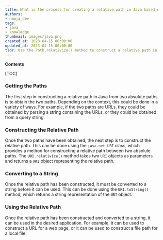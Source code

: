 ```yaml
---
title: What is the process for creating a relative path in Java based on two absolute paths (or urls)?
authors:
- nanja_dev
tags:
- java
- knowledge
thumbnail: images/java.png
created_at: 2023-04-15 00:00:00
updated_at: 2023-04-15 00:00:00
tldr: Use the Path.relativize() method to construct a relative path in Java from two absolute paths (or URLs).
---
```


**Contents**

[TOC]

### Getting the Paths

The first step in constructing a relative path in Java from two absolute paths is to obtain the two paths. Depending on the context, this could be done in a variety of ways. For example, if the two paths are URLs, they could be obtained by parsing a string containing the URLs, or they could be obtained from a query string.

### Constructing the Relative Path

Once the two paths have been obtained, the next step is to construct the relative path. This can be done using the `java.net.URI` class, which provides a method for constructing a relative path between two absolute paths. The `URI.relativize()` method takes two `URI` objects as parameters and returns a `URI` object representing the relative path.

### Converting to a String

Once the relative path has been constructed, it must be converted to a string before it can be used. This can be done using the `URI.toString()` method, which returns a string representation of the `URI` object.

### Using the Relative Path

Once the relative path has been constructed and converted to a string, it can be used in the desired application. For example, it can be used to construct a URL for a web page, or it can be used to construct a file path for a local file.
